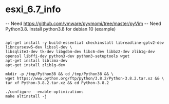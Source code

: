# esxi_6.7_info

-- Need https://github.com/vmware/pyvmomi/tree/master/pyVim
-- Need Python3.8. Install python3.8 for debian 10 (example)
```

apt-get install -y build-essential checkinstall libreadline-gplv2-dev libncursesw5-dev libssl-dev \
libsqlite3-dev tk-dev libgdbm-dev libc6-dev libbz2-dev zlib1g-dev openssl libffi-dev python3-dev python3-setuptools wget
apt-get install liblzma-dev
apt-get install zlib1g-dev

mkdir -p /tmp/Python38 && cd /tmp/Python38 && \
wget https://www.python.org/ftp/python/3.8.2/Python-3.8.2.tar.xz && \
tar xf Python-3.8.2.tar.xz && cd Python-3.8.2

./configure --enable-optimizations
make altinstall -j
```
